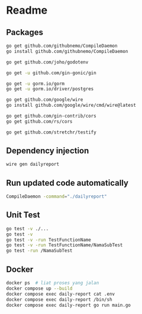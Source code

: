 # Readme
## Packages
``` bash
go get github.com/githubnemo/CompileDaemon
go install github.com/githubnemo/CompileDaemon

go get github.com/joho/godotenv

go get -u github.com/gin-gonic/gin

go get -u gorm.io/gorm
go get -u gorm.io/driver/postgres

go get github.com/google/wire
go install github.com/google/wire/cmd/wire@latest

go get github.com/gin-contrib/cors
go get github.com/rs/cors

go get github.com/stretchr/testify
```

## Dependency injection
``` bash
wire gen dailyreport
```


## Run updated code automatically
``` bash
CompileDaemon -command="./dailyreport"
```


## Unit Test
``` bash
go test -v ./...
go test -v
go test -v -run TestFunctionName
go test -v -run TestFunctionName/NamaSubTest
go test -run /NamaSubTest
```

## Docker 
``` bash
docker ps  # liat proses yang jalan
docker compose up --build
docker compose exec daily-report cat .env
docker compose exec daily-report /bin/sh
docker compose exec daily-report go run main.go
```